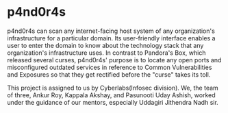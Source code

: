 # p4nd0r4s
p4nd0r4s can scan any internet-facing host system of any organization's infrastructure for a particular domain. Its user-friendly interface enables a user to enter the domain to know about the technology stack that any organization's infrastructure uses. In contrast to Pandora's Box, which released several curses, p4nd0r4s' purpose is to locate any open ports and misconfigured outdated services in reference to Common Vulnerabilities and Exposures so that they get rectified before the "curse" takes its toll.

This project is assigned to us by Cyberlabs(Infosec division). We, the team of three, Ankur Roy, Kappala Akshay, and Pasunooti Uday Ashish, worked under the guidance of our mentors, especially Uddagiri Jithendra Nadh sir.
